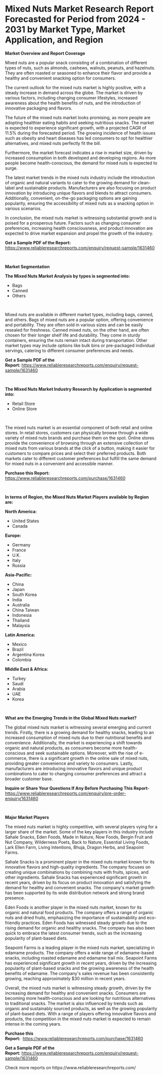 <p><h1>Mixed Nuts Market Research Report Forecasted for Period from 2024 -  2031 by Market Type, Market Application, and Region</h1></p><p><strong>Market Overview and Report Coverage</strong></p>
<p><p>Mixed nuts are a popular snack consisting of a combination of different types of nuts, such as almonds, cashews, walnuts, peanuts, and hazelnuts. They are often roasted or seasoned to enhance their flavor and provide a healthy and convenient snacking option for consumers.</p><p>The current outlook for the mixed nuts market is highly positive, with a steady increase in demand across the globe. The market is driven by various factors, including changing consumer lifestyles, increased awareness about the health benefits of nuts, and the introduction of innovative packaging and flavors.</p><p>The future of the mixed nuts market looks promising, as more people are adopting healthier eating habits and seeking nutritious snacks. The market is expected to experience significant growth, with a projected CAGR of 11.5% during the forecasted period. The growing incidence of health issues such as obesity and heart diseases has led consumers to opt for healthier alternatives, and mixed nuts perfectly fit the bill.</p><p>Furthermore, the market forecast indicates a rise in market size, driven by increased consumption in both developed and developing regions. As more people become health-conscious, the demand for mixed nuts is expected to surge.</p><p>The latest market trends in the mixed nuts industry include the introduction of organic and natural variants to cater to the growing demand for clean-label and sustainable products. Manufacturers are also focusing on product innovation by introducing unique flavors and blends to attract consumers. Additionally, convenient, on-the-go packaging options are gaining popularity, ensuring the accessibility of mixed nuts as a snacking option in various scenarios.</p><p>In conclusion, the mixed nuts market is witnessing substantial growth and is poised for a prosperous future. Factors such as changing consumer preferences, increasing health consciousness, and product innovation are expected to drive market expansion and propel the growth of the industry.</p></p>
<p><strong>Get a Sample PDF of the Report:</strong> <a href="https://www.reliableresearchreports.com/enquiry/request-sample/1631460">https://www.reliableresearchreports.com/enquiry/request-sample/1631460</a></p>
<p>&nbsp;</p>
<p><strong>Market Segmentation</strong></p>
<p><strong>The Mixed Nuts Market Analysis by types is segmented into:</strong></p>
<p><ul><li>Bags</li><li>Canned</li><li>Others</li></ul></p>
<p>&nbsp;</p>
<p><p>Mixed nuts are available in different market types, including bags, canned, and others. Bags of mixed nuts are a popular option, offering convenience and portability. They are often sold in various sizes and can be easily resealed for freshness. Canned mixed nuts, on the other hand, are often chosen for their longer shelf life and durability. They come in sturdy containers, ensuring the nuts remain intact during transportation. Other market types may include options like bulk bins or pre-packaged individual servings, catering to different consumer preferences and needs.</p></p>
<p><strong>Get a Sample PDF of the Report:</strong>&nbsp;<a href="https://www.reliableresearchreports.com/enquiry/request-sample/1631460">https://www.reliableresearchreports.com/enquiry/request-sample/1631460</a></p>
<p>&nbsp;</p>
<p><strong>The Mixed Nuts Market Industry Research by Application is segmented into:</strong></p>
<p><ul><li>Retail Store</li><li>Online Store</li></ul></p>
<p>&nbsp;</p>
<p><p>The mixed nuts market is an essential component of both retail and online stores. In retail stores, customers can physically browse through a wide variety of mixed nuts brands and purchase them on the spot. Online stores provide the convenience of browsing through an extensive collection of mixed nuts from various brands at the click of a button, making it easier for customers to compare prices and select their preferred products. Both markets cater to different customer preferences but fulfill the same demand for mixed nuts in a convenient and accessible manner.</p></p>
<p><strong>Purchase this Report:</strong>&nbsp; <a href="https://www.reliableresearchreports.com/purchase/1631460">https://www.reliableresearchreports.com/purchase/1631460</a></p>
<p>&nbsp;</p>
<p><strong>In terms of Region, the Mixed Nuts Market Players available by Region are:</strong></p>
<p>
    <p> <strong> North America: </strong>
        <ul>
            <li>United States</li>
            <li>Canada</li>
        </ul>
        </p> 
    <p> <strong> Europe: </strong>
        <ul>
            <li>Germany</li>
            <li>France</li>
            <li>U.K.</li>
            <li>Italy</li>
            <li>Russia</li>
        </ul>
        </p> 
    <p> <strong> Asia-Pacific: </strong>
        <ul>
            <li>China</li>
            <li>Japan</li>
            <li>South Korea</li>
            <li>India</li>
            <li>Australia</li>
            <li>China Taiwan</li>
            <li>Indonesia</li>
            <li>Thailand</li>
            <li>Malaysia</li>
        </ul>
        </p> 
    <p> <strong> Latin America: </strong>
        <ul>
            <li>Mexico</li>
            <li>Brazil</li>
            <li>Argentina Korea</li>
            <li>Colombia</li>
        </ul>
        </p> 
    <p> <strong> Middle East & Africa: </strong>
        <ul>
            <li>Turkey</li>
            <li>Saudi</li>
            <li>Arabia</li>
            <li>UAE</li>
            <li>Korea</li>
        </ul>
    </p>
    </p>
<p>&nbsp;</p>
<p><strong>What are the Emerging Trends in the Global Mixed Nuts market?</strong></p>
<p><p>The global mixed nuts market is witnessing several emerging and current trends. Firstly, there is a growing demand for healthy snacks, leading to an increased consumption of mixed nuts due to their nutritional benefits and convenience. Additionally, the market is experiencing a shift towards organic and natural products, as consumers become more health-conscious and seek sustainable options. Moreover, with the rise of e-commerce, there is a significant growth in the online sale of mixed nuts, providing greater convenience and variety to consumers. Lastly, manufacturers are introducing innovative flavors and unique product combinations to cater to changing consumer preferences and attract a broader customer base.</p></p>
<p><strong>Inquire or Share Your Questions If Any Before Purchasing This Report</strong>- <a href="https://www.reliableresearchreports.com/enquiry/pre-order-enquiry/1631460">https://www.reliableresearchreports.com/enquiry/pre-order-enquiry/1631460</a></p>
<p>&nbsp;</p>
<p><strong>Major Market Players</strong></p>
<p><p>The mixed nuts market is highly competitive, with several players vying for a larger share of the market. Some of the key players in this industry include Sahale Snacks, Eden Foods, Made in Nature, Now Foods, Bergin Fruit and Nut Company, Wilderness Poets, Back to Nature, Essential Living Foods, Lark Ellen Farm, Living Intentions, Bhuja, Dragon Herbs, and Seapoint Farms.</p><p>Sahale Snacks is a prominent player in the mixed nuts market known for its innovative flavors and high-quality ingredients. The company focuses on creating unique combinations by combining nuts with fruits, spices, and other ingredients. Sahale Snacks has experienced significant growth in recent years, driven by its focus on product innovation and satisfying the demand for healthy and convenient snacks. The company's market growth has been supported by its wide distribution network and strong brand presence.</p><p>Eden Foods is another player in the mixed nuts market, known for its organic and natural food products. The company offers a range of organic nuts and dried fruits, emphasizing the importance of sustainability and eco-friendly practices. Eden Foods has witnessed steady growth due to the rising demand for organic and healthy snacks. The company has also been quick to embrace the latest consumer trends, such as the increasing popularity of plant-based diets.</p><p>Seapoint Farms is a leading player in the mixed nuts market, specializing in edamame products. The company offers a wide range of edamame-based snacks, including roasted edamame and edamame trail mix. Seapoint Farms has experienced significant growth in recent years, driven by the increasing popularity of plant-based snacks and the growing awareness of the health benefits of edamame. The company's sales revenue has been consistently growing, reaching approximately $30 million in recent years.</p><p>Overall, the mixed nuts market is witnessing steady growth, driven by the increasing demand for healthy and convenient snacks. Consumers are becoming more health-conscious and are looking for nutritious alternatives to traditional snacks. The market is also influenced by trends such as organic and sustainably sourced products, as well as the growing popularity of plant-based diets. With a range of players offering innovative flavors and products, the competition in the mixed nuts market is expected to remain intense in the coming years.</p></p>
<p><strong>Purchase this Report:</strong>&nbsp;&nbsp;<a href="https://www.reliableresearchreports.com/purchase/1631460">https://www.reliableresearchreports.com/purchase/1631460</a></p>
<p></p>
<p><strong>Get a Sample PDF of the Report:</strong>&nbsp;<a href="https://www.reliableresearchreports.com/enquiry/request-sample/1631460">https://www.reliableresearchreports.com/enquiry/request-sample/1631460</a></p>
<p>Check more reports on https://www.reliableresearchreports.com/</p>